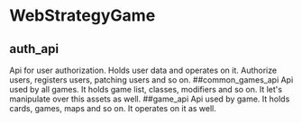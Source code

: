 # WebStrategyGame
## auth_api
Api for user authorization. Holds user data and operates on it. Authorize users, registers users, patching users and so on.
##common_games_api
Api used by all games. It holds game list, classes, modifiers and so on. It let's manipulate over this assets as well.
##game_api
Api used by game. It holds cards, games, maps and so on. It operates on it as well.
